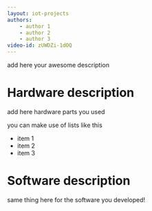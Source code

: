 ```yaml
---
layout: iot-projects
authors:
    - author 1
    - author 2
    - author 3
video-id: zUWDZi-1dOQ
---
```


add here your awesome description

# Hardware description
add here hardware parts you used

you can make use of lists like this
* item 1
* item 2
* item 3

# Software description
same thing here for the software you developed!
